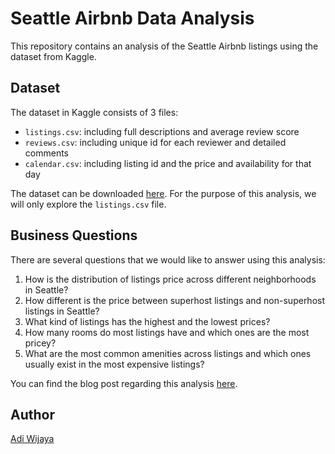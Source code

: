# Seattle Airbnb Data Analysis
This repository contains an analysis of the Seattle Airbnb listings using the dataset from Kaggle.

## Dataset
The dataset in Kaggle consists of 3 files:
- `listings.csv`: including full descriptions and average review score
- `reviews.csv`: including unique id for each reviewer and detailed comments
- `calendar.csv`: including listing id and the price and availability for that day

The dataset can be downloaded [here](https://www.kaggle.com/datasets/airbnb/seattle).
For the purpose of this analysis, we will only explore the `listings.csv` file.

## Business Questions
There are several questions that we would like to answer using this analysis:
1. How is the distribution of listings price across different neighborhoods in Seattle?
2. How different is the price between superhost listings and non-superhost listings in Seattle?
3. What kind of listings has the highest and the lowest prices?
4. How many rooms do most listings have and which ones are the most pricey?
5. What are the most common amenities across listings and which ones usually exist in the most expensive listings?

You can find the blog post regarding this analysis [here](https://medium.com/@adityautamawijaya/seattle-airbnb-better-experience-or-lower-price-4d7c18eca87b).

## Author
[Adi Wijaya](https://www.linkedin.com/in/aditya-utama-wijaya/)